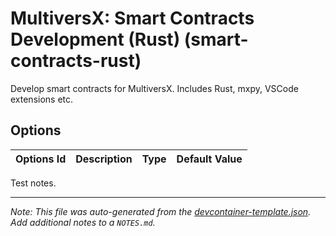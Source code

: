 
# MultiversX: Smart Contracts Development (Rust) (smart-contracts-rust)

Develop smart contracts for MultiversX. Includes Rust, mxpy, VSCode extensions etc.

## Options

| Options Id | Description | Type | Default Value |
|-----|-----|-----|-----|


Test notes.


---

_Note: This file was auto-generated from the [devcontainer-template.json](https://github.com/multiversx/mx-template-devcontainers/blob/main/src/smart-contracts-rust/devcontainer-template.json).  Add additional notes to a `NOTES.md`._
